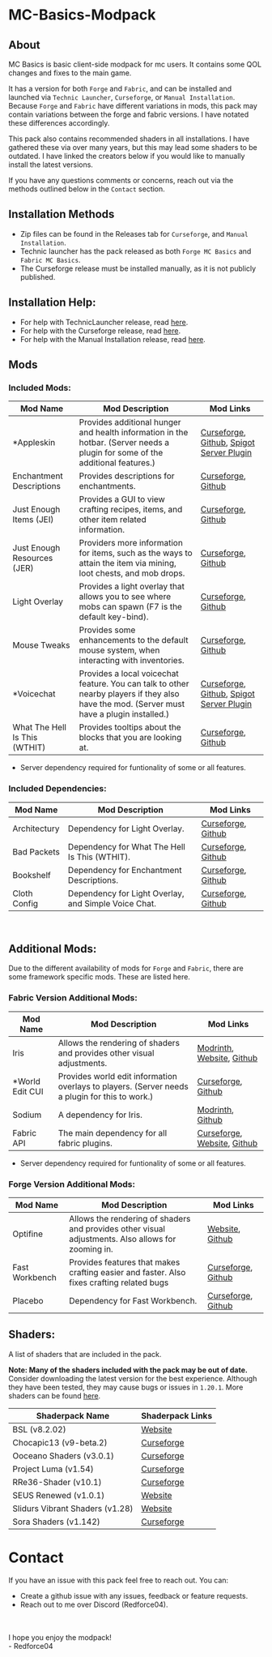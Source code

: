 # MC-Basics-Modpack
## About
MC Basics is basic client-side modpack for mc users. It contains some QOL changes and fixes to the main game. 

It has a version for both `Forge` and `Fabric`, and can be installed and launched via `Technic Launcher`, `Curseforge`, or `Manual Installation`. 
Because `Forge` and `Fabric` have different variations in mods, this pack may contain variations between the forge and fabric versions. I have notated these differences accordingly. 

This pack also contains recommended shaders in all installations. I have gathered these via over many years, but this may lead some shaders to be outdated. I have linked the creators below if you would like to manually install the latest versions.

If you have any questions comments or concerns, reach out via the methods outlined below in the `Contact` section. 

## Installation Methods
- Zip files can be found in the Releases tab for `Curseforge`, and `Manual Installation`.
- Technic launcher has the pack released as both `Forge MC Basics` and `Fabric MC Basics`.
- The Curseforge release must be installed manually, as it is not publicly published.


## Installation Help:
- For help with TechnicLauncher release, read [here](https://www.technicpack.net/article/how-to-install-packs.96).
- For help with the Curseforge release, read [here](https://support.curseforge.com/en/support/solutions/articles/9000198501-exporting-and-importing-modpacks).
- For help with the Manual Installation release, read [here](https://apexminecrafthosting.com/how-to-install-mods-on-forge/).


## Mods
### Included Mods:
Mod Name                      | Mod Description                                                                                                                            | Mod Links
------------------------------|--------------------------------------------------------------------------------------------------------------------------------------------|-------------------------------------------------------------------------------------------------------------------------------------------------------------
*Appleskin                    | Provides additional hunger and health information in the hotbar. (Server needs a plugin for some of the additional features.)              | [Curseforge](https://www.curseforge.com/minecraft/mc-mods/appleskin), [Github](https://github.com/jmattingley23/AppleSkinSpigot), [Spigot Server Plugin](https://www.spigotmc.org/resources/appleskinspigot.97473/)
Enchantment Descriptions      | Provides descriptions for enchantments.                                                                                                    | [Curseforge](https://www.curseforge.com/minecraft/mc-mods/enchantment-descriptions), [Github](https://github.com/Darkhax-Minecraft/Enchantment-Descriptions)
Just Enough Items (JEI)       | Provides a GUI to view crafting recipes, items, and other item related information.                                                        | [Curseforge](https://www.curseforge.com/minecraft/mc-mods/jei), [Github](https://github.com/mezz/JustEnoughItems)
Just Enough Resources (JER)   | Providers more information for items, such as the ways to attain the item via mining, loot chests, and mob drops.                          | [Curseforge](https://www.curseforge.com/minecraft/mc-mods/just-enough-resources-jer), [Github](https://github.com/way2muchnoise/JustEnoughResources)
Light Overlay                 | Provides a light overlay that allows you to see where mobs can spawn (F7 is the default key-bind).                                         | [Curseforge](https://www.curseforge.com/minecraft/mc-mods/light-overlay), [Github](https://github.com/shedaniel/LightOverlay)
Mouse Tweaks                  | Provides some enhancements to the default mouse system, when interacting with inventories.                                                 | [Curseforge](https://www.curseforge.com/minecraft/mc-mods/mouse-tweaks), [Github](https://github.com/YaLTeR/MouseTweaks)
*Voicechat                    | Provides a local voicechat feature. You can talk to other nearby players if they also have the mod. (Server must have a plugin installed.) | [Curseforge](https://www.curseforge.com/minecraft/mc-mods/simple-voice-chat), [Github](https://github.com/henkelmax/simple-voice-chat), [Spigot Server Plugin](https://www.spigotmc.org/resources/simple-voice-chat.93738/)
What The Hell Is This (WTHIT) | Provides tooltips about the blocks that you are looking at.                                                                                | [Curseforge](https://www.curseforge.com/minecraft/mc-mods/wthit), [Github](https://github.com/badasintended/wthit)
* Server dependency required for funtionality of some or all features.

### Included Dependencies:
Mod Name     | Mod Description                                      | Mod Links
-------------|------------------------------------------------------|----------------------------------------------------------------------------------------------------------------------------------------
Architectury | Dependency for Light Overlay.                        | [Curseforge](https://www.curseforge.com/minecraft/mc-mods/architectury-api), [Github](https://github.com/architectury/architectury-api)
Bad Packets  | Dependency for What The Hell Is This (WTHIT).        | [Curseforge](https://www.curseforge.com/minecraft/mc-mods/badpackets), [Github](https://github.com/badasintended/badpackets)
Bookshelf    | Dependency for Enchantment Descriptions.             | [Curseforge](https://www.curseforge.com/minecraft/mc-mods/bookshelf), [Github](https://github.com/Darkhax-Minecraft/Bookshelf)
Cloth Config | Dependency for Light Overlay, and Simple Voice Chat. | [Curseforge](https://www.curseforge.com/minecraft/mc-mods/cloth-config), [Github](https://github.com/shedaniel/cloth-config)
<br>


## Additional Mods:
Due to the different availability of mods for `Forge` and `Fabric`, there are some framework specific mods. These are listed here.


### Fabric Version Additional Mods:
Mod Name        | Mod Description                                                                                | Mod Links
----------------|------------------------------------------------------------------------------------------------|-------------------------------------------------------------------------------------------------------------------------------------------------------
Iris            | Allows the rendering of shaders and provides other visual adjustments.                         | [Modrinth](https://modrinth.com/mod/iris), [Website](https://irisshaders.dev/download), [Github](https://github.com/IrisShaders/Iris)
*World Edit CUI | Provides world edit information overlays to players. (Server needs a plugin for this to work.) | [Curseforge](https://www.curseforge.com/minecraft/mc-mods/worldeditcui-fabric), [Github](https://github.com/EngineHub/WorldEditCUI)
Sodium          | A dependency for Iris.                                                                         | [Modrinth](https://modrinth.com/mod/sodium), [Github](https://github.com/CaffeineMC/sodium-fabric)
Fabric API      | The main dependency for all fabric plugins.                                                    | [Curseforge](https://www.curseforge.com/minecraft/mc-mods/fabric-api), [Website](https://fabricmc.net/), [Github](https://github.com/FabricMC/fabric)
* Server dependency required for funtionality of some or all features.


### Forge Version Additional Mods:
Mod Name       | Mod Description                                                                                    | Mod Links
---------------|----------------------------------------------------------------------------------------------------|-------------------------------------------------------------------------------------------------------------------------------------
Optifine       | Allows the rendering of shaders and provides other visual adjustments. Also allows for zooming in. | [Website](https://optifine.net/home), [Github](https://github.com/sp614x/optifine)
Fast Workbench | Provides features that makes crafting easier and faster. Also fixes crafting related bugs          | [Curseforge](https://www.curseforge.com/minecraft/mc-mods/fastworkbench), [Github](https://github.com/Shadows-of-Fire/FastWorkbench)
Placebo        | Dependency for Fast Workbench.                                                                     | [Curseforge](https://www.curseforge.com/minecraft/mc-mods/placebo), [Github](https://github.com/Shadows-of-Fire/Placebo)



## Shaders:
A list of shaders that are included in the pack.

**Note: Many of the shaders included with the pack may be out of date.** Consider downloading the latest version for the best experience. Although they have been tested, they may cause bugs or issues in `1.20.1`.
More shaders can be found [here](https://shaders.fandom.com/wiki/Shader_Packs).


Shaderpack Name                 | Shaderpack Links
--------------------------------|------------------------
BSL (v8.2.02)                   | [Website](https://bitslablab.com/bslshaders/)
Chocapic13 (v9-beta.2)          | [Curseforge](https://www.curseforge.com/minecraft/shaders/chocapic13-shaders)
Ooceano Shaders (v3.0.1)        | [Curseforge](https://www.curseforge.com/minecraft/shaders/oceano-shaders)
Project Luma (v1.54)            | [Curseforge](https://www.curseforge.com/minecraft/shaders/projectluma)
RRe36-Shader (v10.1)            | [Curseforge](https://www.curseforge.com/minecraft/shaders/rre36s-shader)
SEUS Renewed (v1.0.1)           | [Website](https://www.sonicether.com/)
Slidurs Vibrant Shaders (v1.28) | [Website](https://sildurs-shaders.github.io/)
Sora Shaders (v1.142)           | [Curseforge](https://www.curseforge.com/minecraft/shaders/sora-shaders)



# Contact
If you have an issue with this pack feel free to reach out. You can:
- Create a github issue with any issues, feedback or feature requests.
- Reach out to me over Discord (Redforce04).

<br>
<br>
I hope you enjoy the modpack! <br>
- Redforce04
